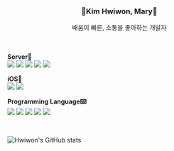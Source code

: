 <div align=center>
<h3>🎄Kim Hwiwon, Mary🎄</h3> 
</div>

<div align=center>
배움이 빠른, 소통을 좋아하는 개발자
</div>

<br>
<br>

**Server📡**
<br>
<img src="https://img.shields.io/badge/Node.js-339933?style=flat-square&logo=Node.js&logoColor=white"/>
<img src="https://img.shields.io/badge/Express-000000?style=flat-square&logo=Express&logoColor=white"/>
<img src="https://img.shields.io/badge/Spring-6DB33F?style=flat-square&logo=Spring&logoColor=FFFFFF"/>
<img src="https://img.shields.io/badge/Spring Boot-6DB33F?style=flat-square&logo=Spring Boot&logoColor=FFFFFF"/>
<img src="https://img.shields.io/badge/MySQL-4479A1?style=flat-square&logo=MySQL&logoColor=white"/>

**iOS🍎**
<br>
<img src="https://img.shields.io/badge/UIkit-2396F3?style=flat-square&logo=UIkit&logoColor=white"/>
<img src="https://img.shields.io/badge/SwiftUI-F05138?style=flat-square&logo=SwiftUI&logoColor=white"/>

**Programming Language⌨️**
<br>
<img src="https://img.shields.io/badge/JavaScript-F7DF1E?style=flat-square&logo=JavaScript&logoColor=FFFFFF"/>
<img src="https://img.shields.io/badge/Java-007396?style=flat&logo=OpenJDK&logoColor=white"/>
<img src="https://img.shields.io/badge/Python-3776AB?style=flat-square&logo=Python&logoColor=FFFFFF"/>
<img src="https://img.shields.io/badge/C++-00599C?style=flat-square&logo=C++&logoColor=00599C"/>
<img src="https://img.shields.io/badge/Swift-F05138?style=flat-square&logo=Swift&logoColor=FFFFFF"/>

<br>

![Hwiwon's GitHub stats](https://github-readme-stats.vercel.app/api?username=hwiwonK&show_icons=true&theme=radical)
